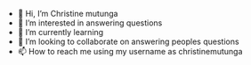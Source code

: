 - 👋 Hi, I’m Christine mutunga
- 👀 I’m interested in answering questions
- 🌱 I’m currently learning
- 💞️ I’m looking to collaborate on answering peoples questions
- 📫 How to reach me using my username as christinemutunga

<!---
Christinemutunga/Christinemutunga is a ✨ special ✨ repository because its `README.md` (this file) appears on your GitHub profile.
You can click the Preview link to take a look at your changes.
--->

